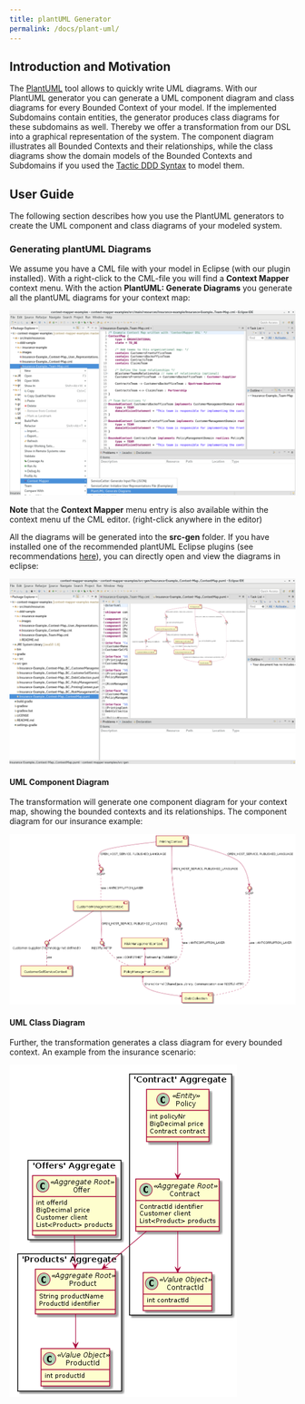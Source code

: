 ```yaml
---
title: plantUML Generator
permalink: /docs/plant-uml/
---
```


## Introduction and Motivation
The [PlantUML](http://plantuml.com/) tool allows to quickly write UML diagrams. With our PlantUML generator you can generate a UML component
diagram and class diagrams for every Bounded Context of your model. If the implemented Subdomains contain entities, the generator produces 
class diagrams for these subdomains as well. Thereby we offer a transformation from our DSL into a graphical representation of the system. 
The component diagram illustrates all Bounded Contexts and their relationships, while the class diagrams show the domain models of the 
Bounded Contexts and Subdomains if you used the [Tactic DDD Syntax](/docs/tactic-ddd/) to model them. 

## User Guide
The following section describes how you use the PlantUML generators to create the 
UML component and class diagrams of your modeled system.

### Generating plantUML Diagrams
We assume you have a CML file with your model in Eclipse (with our plugin installed). With a right-click to the CML-file you will find a **Context Mapper** context menu. With the action **PlantUML: Generate Diagrams** you generate all the plantUML diagrams for your context map:

<a href="/img/plantuml-generation-1.png">![plantUML Generator](/img/plantuml-generation-1.png)</a>

<div class="alert alert-custom">
<strong>Note</strong> that the <strong>Context Mapper</strong> menu entry is also available within the context menu uf the CML editor. 
(right-click anywhere in the editor)
</div>

All the diagrams will be generated into the **src-gen** folder. If you have installed one of the recommended plantUML Eclipse plugins (see recommendations [here](/docs/home/)), you can directly open and view the diagrams in eclipse:

<a href="/img/plantuml-generation-2.png">![plantUML View in Eclipse](/img/plantuml-generation-2.png)</a>

#### UML Component Diagram
The transformation will generate one component diagram for your context map, showing the bounded contexts and its relationships. The component diagram for our insurance example:

<a href="/img/plantuml-insurance-example-component-diagram.png">![plantUML Component Diagram](/img/plantuml-insurance-example-component-diagram.png)</a>

#### UML Class Diagram
Further, the transformation generates a class diagram for every bounded context. An example from the insurance scenario:

<a href="/img/plantuml-insurance-example-class-diagram.png">![plantUML Class Diagram](/img/plantuml-insurance-example-class-diagram.png)</a>


